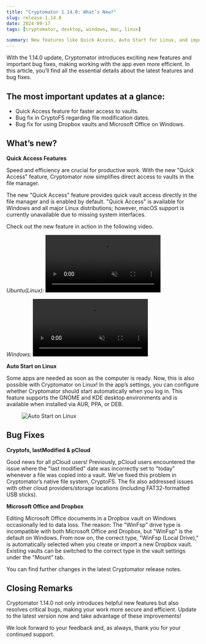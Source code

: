 ```yaml
---
title: "Cryptomator 1.14.0: What’s New?"
slug: release-1.14.0
date: 2024-09-17
tags: [cryptomator, desktop, windows, mac, linux]

summary: New features like Quick Access, Auto Start for Linux, and important bugfixes in CryptoFS! Update now!
---
```

With the 1.14.0 update, Cryptomator introduces exciting new features and important bug fixes, making working with the app even more efficient. In this article, you’ll find all the essential details about the latest features and bug fixes.

## The most important updates at a glance:

- Quick Access feature for faster access to vaults.
- Bug fix in CryptoFS regarding file modification dates.
- Bug fix for using Dropbox vaults and Microsoft Office on Windows.

## What’s new?

**Quick Access Features**

Speed and efficiency are crucial for productive work. With the new "Quick Access" feature, Cryptomator now simplifies direct access to vaults in the file manager.

The new "Quick Access" feature provides quick vault access directly in the file manager and is enabled by default. "Quick Access" is available for Windows and all major Linux distributions; however, macOS support is currently unavailable due to missing system interfaces.

Check out the new feature in action in the following video.

*Ubuntu(Linux):*
<video class="rounded" autoplay loop muted playsinline>
  <source src="https://static.cryptomator.org/blog/quickaccess-ubuntu.mp4" type="video/mp4">
  Your browser does not support the video tag.
</video>

*Windows:*
<video class="rounded" autoplay loop muted playsinline>
  <source src="https://static.cryptomator.org/blog/quickaccess-windows.mp4" type="video/mp4">
  Your browser does not support the video tag.
</video>

**Auto Start on Linux**

Some apps are needed as soon as the computer is ready. Now, this is also possible with Cryptomator on Linux! In the app’s settings, you can configure whether Cryptomator should start automatically when you log in. This feature supports the GNOME and KDE desktop environments and is available when installed via AUR, PPA, or DEB.

<figure class="text-center">
  <img class="inline-block rounded" src="/img/blog/auto-start.png" srcset="/img/blog/auto-start.png 1x, /img/blog/auto-start@2x.png 2x" alt="Auto Start on Linux" />
</figure>

## Bug Fixes

**Cryptofs, lastModified & pCloud**

Good news for all pCloud users! Previously, pCloud users encountered the issue where the "last modified" date was incorrectly set to "today" whenever a file was copied into a vault. We’ve fixed this problem in Cryptomator’s native file system, CryptoFS. The fix also addressed issues with other cloud providers/storage locations (including FAT32-formatted USB sticks).

**Microsoft Office and Dropbox**

Editing Microsoft Office documents in a Dropbox vault on Windows occasionally led to data loss. The reason: The "WinFsp" drive type is incompatible with both Microsoft Office and Dropbox, but "WinFsp" is the default on Windows. From now on, the correct type, "WinFsp (Local Drive)," is automatically selected when you create or import a new Dropbox vault. Existing vaults can be switched to the correct type in the vault settings under the "Mount" tab.

You can find further changes in the latest Cryptomator release notes.

## Closing Remarks

Cryptomator 1.14.0 not only introduces helpful new features but also resolves critical bugs, making your work more secure and efficient. Update to the latest version now and take advantage of these improvements!

We look forward to your feedback and, as always, thank you for your continued support.